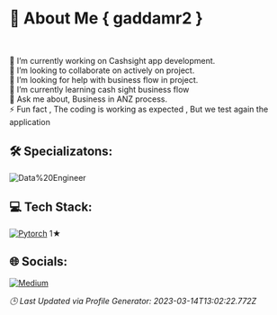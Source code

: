 # 💫 About Me { gaddamr2 }
<br/>

🔭 I’m currently working on Cashsight app development.<br>👯 I’m looking to collaborate on actively on project. <br>🤝 I’m looking for help with business flow in project.<br>🌱 I’m currently learning cash sight business flow <br>💬 Ask me about, Business in ANZ process. <br>⚡ Fun fact , The coding is working as expected , But we test again the application


## 🛠️ Specializatons:
![Data%20Engineer](https://img.shields.io/badge/-Data%20Engineer-0072AC?style=for-the-badge)
        
## 💻 Tech Stack:
[![Pytorch](https://www.vectorlogo.zone/logos/pytorch/pytorch-icon.svg)](https://www.vectorlogo.zone/logos/pytorch/pytorch-icon.svg) 1&#9733;

## 🌐 Socials:
[![Medium](https://img.shields.io/badge/Medium-12100E?logo=medium&logoColor=white)](https://medium.com/@Babuqvd) 



*🕒 Last Updated via Profile Generator: 2023-03-14T13:02:22.772Z*

<!-- Proudly created with GPRM ( https://gprm.itsvg.in ) -->